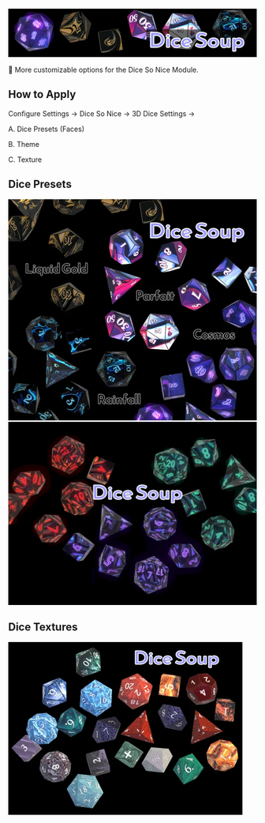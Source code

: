 ![dice samples](https://github.com/riverstyx09/Dice-Soup/blob/v3.0/dicesoup_banner.webp)

🔮 More customizable options for the Dice So Nice Module.

## How to Apply
Configure Settings -> Dice So Nice -> 3D Dice Settings ->

A. Dice Presets (Faces)

B. Theme

C. Texture

## Dice Presets
![dice preview](https://github.com/riverstyx09/Dice-Soup/blob/v3.0/dicesoup_cover.webp)
![dice preview #3](https://github.com/riverstyx09/Dice-Soup/blob/v3.0/dicesoup_cover_3.webp)

## Dice Textures
![dice preview #2](https://github.com/riverstyx09/Dice-Soup/blob/v3.0/dicesoup_cover_2.webp)
